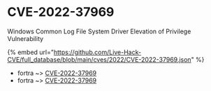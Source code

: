 # CVE-2022-37969

Windows Common Log File System Driver Elevation of Privilege Vulnerability

{% embed url="https://github.com/Live-Hack-CVE/full_database/blob/main/cves/2022/CVE-2022-37969.json" %}


* fortra ~> [CVE-2022-37969](https://www.alice-snow.ru/2022/database/cve-2022-37969/cve-2022-37969-fortra)
* fortra ~> [CVE-2022-37969](https://www.alice-snow.ru/2022/database/cve-2022-37969/cve-2022-37969-fortra)